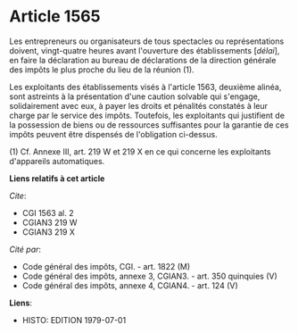 # Article 1565

Les entrepreneurs ou organisateurs de tous spectacles ou représentations doivent, vingt-quatre heures avant l'ouverture des
établissements [*délai*], en faire la déclaration au bureau de déclarations de la direction générale des impôts le plus
proche du lieu de la réunion (1).

Les exploitants des établissements visés à l'article 1563, deuxième alinéa, sont astreints à la présentation d'une caution
solvable qui s'engage, solidairement avec eux, à payer les droits et pénalités constatés à leur charge par le service des
impôts. Toutefois, les exploitants qui justifient de la possession de biens ou de ressources suffisantes pour la garantie de
ces impôts peuvent être dispensés de l'obligation ci-dessus.

(1) Cf. Annexe III, art. 219 W et 219 X en ce qui concerne les exploitants d'appareils automatiques.

**Liens relatifs à cet article**

_Cite_:

  - CGI 1563 al. 2
  - CGIAN3 219 W
  - CGIAN3 219 X

_Cité par_:

  - Code général des impôts, CGI. - art. 1822 (M)
  - Code général des impôts, annexe 3, CGIAN3. - art. 350 quinquies (V)
  - Code général des impôts, annexe 4, CGIAN4. - art. 124 (V)

**Liens**:

  - HISTO: EDITION 1979-07-01
